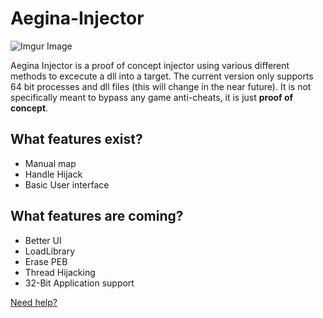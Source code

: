 # Aegina-Injector

![Imgur Image](https://i.imgur.com/fgLAxnx.png)

Aegina Injector is a proof of concept injector using various different methods to excecute a dll into a target. The current version only supports 64 bit processes and dll files
(this will change in the near future). It is not specifically meant to bypass any game anti-cheats, it is just **proof of concept**.

## What features exist?

* Manual map
* Handle Hijack
* Basic User interface

## What features are coming?

* Better UI
* LoadLibrary
* Erase PEB
* Thread Hijacking
* 32-Bit Application support

 [Need help?](https://discord.gg/dExJ9Sck7n)
